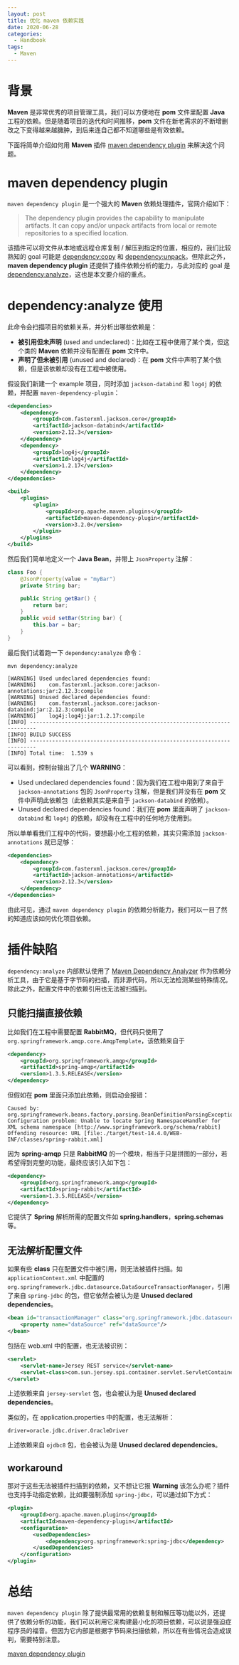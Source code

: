 ```yaml
---
layout: post
title: 优化 maven 依赖实践
date: 2020-06-28
categories:
  - Handbook
tags:
  - Maven
---
```


# 背景
**Maven** 是非常优秀的项目管理工具，我们可以方便地在 **pom** 文件里配置 **Java** 工程的依赖。但是随着项目的迭代和时间推移，**pom** 文件在新老需求的不断增删改之下变得越来越臃肿，到后来连自己都不知道哪些是有效依赖。

下面将简单介绍如何用 **Maven** 插件 [maven dependency plugin](http://maven.apache.org/plugins/maven-dependency-plugin/index.html) 来解决这个问题。

# maven dependency plugin
`maven dependency plugin` 是一个强大的 **Maven** 依赖处理插件，官网介绍如下：
> The dependency plugin provides the capability to manipulate artifacts. It can copy and/or unpack artifacts from local or remote repositories to a specified location.

该插件可以将文件从本地或远程仓库复制 / 解压到指定的位置，相应的，我们比较熟知的 goal 可能是 [dependency:copy](http://maven.apache.org/components/plugins/maven-dependency-plugin/copy-mojo.html) 和 [dependency:unpack](http://maven.apache.org/components/plugins/maven-dependency-plugin/unpack-mojo.html)。但除此之外，**maven dependency plugin** 还提供了插件依赖分析的能力，与此对应的 goal 是 [dependency:analyze](http://maven.apache.org/plugins/maven-dependency-plugin/analyze-mojo.html)，这也是本文要介绍的重点。

# dependency:analyze 使用
此命令会扫描项目的依赖关系，并分析出哪些依赖是：
- **被引用但未声明** (used and undeclared)：比如在工程中使用了某个类，但这个类的 **Maven** 依赖并没有配置在 **pom** 文件中。
- **声明了但未被引用** (unused and declared)：在 **pom** 文件中声明了某个依赖，但是该依赖却没有在工程中被使用。

假设我们新建一个 example 项目，同时添加 `jackson-databind` 和 `log4j` 的依赖，并配置 `maven-dependency-plugin`：
~~~xml
<dependencies>
    <dependency>
        <groupId>com.fasterxml.jackson.core</groupId>
        <artifactId>jackson-databind</artifactId>
        <version>2.12.3</version>
    </dependency>
    <dependency>
        <groupId>log4j</groupId>
        <artifactId>log4j</artifactId>
        <version>1.2.17</version>
    </dependency>
</dependencies>

<build>
    <plugins>
        <plugin>
            <groupId>org.apache.maven.plugins</groupId>
            <artifactId>maven-dependency-plugin</artifactId>
            <version>3.2.0</version>
        </plugin>
    </plugins>
</build>
~~~

然后我们简单地定义一个 **Java Bean**，并带上 `JsonProperty` 注解：
~~~java
class Foo {
    @JsonProperty(value = "myBar")
    private String bar;

    public String getBar() {
        return bar;
    }
    public void setBar(String bar) {
        this.bar = bar;
    }
}
~~~

最后我们试着跑一下 `dependency:analyze` 命令：
~~~shell
mvn dependency:analyze

[WARNING] Used undeclared dependencies found:
[WARNING]    com.fasterxml.jackson.core:jackson-annotations:jar:2.12.3:compile
[WARNING] Unused declared dependencies found:
[WARNING]    com.fasterxml.jackson.core:jackson-databind:jar:2.12.3:compile
[WARNING]    log4j:log4j:jar:1.2.17:compile
[INFO] ------------------------------------------------------------------------
[INFO] BUILD SUCCESS
[INFO] ------------------------------------------------------------------------
[INFO] Total time:  1.539 s
~~~

可以看到，控制台输出了几个 **WARNING**：
- Used undeclared dependencies found：因为我们在工程中用到了来自于 `jackson-annotations` 包的 `JsonProperty` 注解，但是我们并没有在 **pom** 文件中声明此依赖包（此依赖其实是来自于 `jackson-databind` 的依赖）。
- Unused declared dependencies found：我们在 **pom** 里面声明了 `jackson-databind` 和 `log4j` 的依赖，却没有在工程中的任何地方使用到。

所以单单看我们工程中的代码，要想最小化工程的依赖，其实只需添加 `jackson-annotations` 就已足够：
~~~xml
<dependencies>
    <dependency>
        <groupId>com.fasterxml.jackson.core</groupId>
        <artifactId>jackson-annotations</artifactId>
        <version>2.12.3</version>
    </dependency>
</dependencies>
~~~

由此可见，通过 `maven dependency plugin` 的依赖分析能力，我们可以一目了然的知道应该如何优化项目依赖。

# 插件缺陷
`dependency:analyze` 内部默认使用了 [Maven Dependency Analyzer](http://maven.apache.org/shared/maven-dependency-analyzer/) 作为依赖分析工具，由于它是基于字节码的扫描，而非源代码，所以无法检测某些特殊情况。除此之外，配置文件中的依赖引用也无法被扫描到。

## 只能扫描直接依赖
比如我们在工程中需要配置 **RabbitMQ**，但代码只使用了 `org.springframework.amqp.core.AmqpTemplate`，该依赖来自于
~~~xml
<dependency>
    <groupId>org.springframework.amqp</groupId>
    <artifactId>spring-amqp</artifactId>
    <version>1.3.5.RELEASE</version>
</dependency>
~~~
但假如在 **pom** 里面只添加此依赖，则启动会报错：
~~~
Caused by: org.springframework.beans.factory.parsing.BeanDefinitionParsingException: Configuration problem: Unable to locate Spring NamespaceHandler for XML schema namespace [http://www.springframework.org/schema/rabbit]
Offending resource: URL [file:./target/test-14.4.0/WEB-INF/classes/spring-rabbit.xml]
~~~
因为 **spring-amqp** 只是 **RabbitMQ** 的一个模块，相当于只是拼图的一部分，若希望得到完整的功能，最终应该引入如下包：
~~~xml
<dependency>
    <groupId>org.springframework.amqp</groupId>
    <artifactId>spring-rabbit</artifactId>
    <version>1.3.5.RELEASE</version>
</dependency>
~~~
它提供了 **Spring** 解析所需的配置文件如 **spring.handlers**，**spring.schemas** 等。

## 无法解析配置文件
如果有些 **class** 只在配置文件中被引用，则无法被插件扫描。如 `applicationContext.xml` 中配置的 `org.springframework.jdbc.datasource.DataSourceTransactionManager`，引用了来自 `spring-jdbc` 的包，但它依然会被认为是 **Unused declared dependencies**。
~~~xml
<bean id="transactionManager" class="org.springframework.jdbc.datasource.DataSourceTransactionManager">
    <property name="dataSource" ref="dataSource"/>
</bean>
~~~

包括在 web.xml 中的配置，也无法被识别：
~~~xml
<servlet>
    <servlet-name>Jersey REST service</servlet-name>
    <servlet-class>com.sun.jersey.spi.container.servlet.ServletContainer</servlet-class>
</servlet>
~~~
上述依赖来自 `jersey-servlet` 包，也会被认为是 **Unused declared dependencies**。

类似的，在 application.properties 中的配置，也无法解析：
~~~
driver=oracle.jdbc.driver.OracleDriver
~~~
上述依赖来自 `ojdbc8` 包，也会被认为是 **Unused declared dependencies**。

## workaround
那对于这些无法被插件扫描到的依赖，又不想让它报 **Warning** 该怎么办呢？插件也支持手动指定依赖，比如要强制添加 `spring-jdbc`，可以通过如下方式：
~~~xml
<plugin>
    <groupId>org.apache.maven.plugins</groupId>
    <artifactId>maven-dependency-plugin</artifactId>
    <configuration>
        <usedDependencies>
            <dependency>org.springframework:spring-jdbc</dependency>
        </usedDependencies>
    </configuration>
</plugin>
~~~

# 总结
`maven dependency plugin` 除了提供最常用的依赖复制和解压等功能以外，还提供了依赖分析的功能，我们可以利用它来构建最小化的项目依赖，可以说是强迫症程序员的福音。但因为它内部是根据字节码来扫描依赖，所以在有些情况会造成误判，需要特别注意。

[maven dependency plugin](http://maven.apache.org/plugins/maven-dependency-plugin/index.html)
